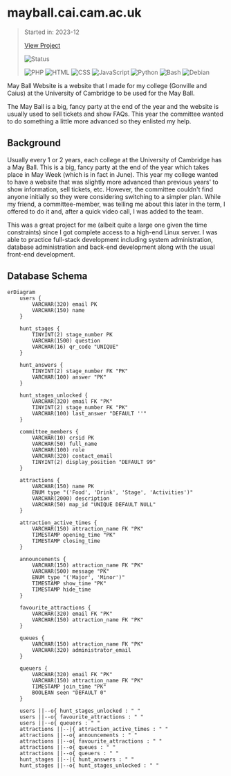 # mayball.cai.cam.ac.uk

> Started in: 2023-12
>
> [View Project](https://caiusball.com)
>
> ![Status](https://img.shields.io/website?url=https%3A//caiusball.com&label=Status&up_message=Online&down_message=Offline)
>
> ![PHP](https://img.shields.io/badge/PHP-777BB4?logo=PHP&logoColor=FFFFFF)
> ![HTML](https://img.shields.io/badge/HTML-E34F26?logo=html5&logoColor=FFFFFF)
> ![CSS](https://img.shields.io/badge/CSS-663399?logo=css&logoColor=FFFFFF)
> ![JavaScript](https://img.shields.io/badge/JavaScript-F7DF1E?logo=javascript&logoColor=000000)
> ![Python](https://img.shields.io/badge/Python-3776AB?logo=Python&logoColor=FFDE57)
> ![Bash](https://img.shields.io/badge/Bash-4EAA25?logo=GNU%20Bash&logoColor=FFFFFF)
> ![Debian](https://img.shields.io/badge/Debian-A81D33?logo=Debian&logoColor=FFFFFF)

May Ball Website is a website that I made for my college (Gonville and Caius) at the University of Cambridge to be used for the May Ball.

The May Ball is a big, fancy party at the end of the year and the website is usually used to sell tickets and show FAQs. This year the committee wanted to do something a little more advanced so they enlisted my help.


## Background

Usually every 1 or 2 years, each college at the University of Cambridge has a May Ball. This is a big, fancy party at the end of the year which takes place in May Week (which is in fact in June). This year my college wanted to have a website that was slightly more advanced than previous years' to show information, sell tickets, etc. However, the committee couldn't find anyone initially so they were considering switching to a simpler plan. While my friend, a committee-member, was telling me about this later in the term, I offered to do it and, after a quick video call, I was added to the team.

This was a great project for me (albeit quite a large one given the time constraints) since I got complete access to a high-end Linux server. I was able to practice full-stack development including system administration, database administration and back-end development along with the usual front-end development.


## Database Schema

```mermaid
erDiagram
    users {
        VARCHAR(320) email PK
        VARCHAR(150) name
    }
    
    hunt_stages {
        TINYINT(2) stage_number PK
        VARCHAR(1500) question
        VARCHAR(16) qr_code "UNIQUE"
    }
    
    hunt_answers {
        TINYINT(2) stage_number FK "PK"
        VARCHAR(100) answer "PK"
    }
    
    hunt_stages_unlocked {
        VARCHAR(320) email FK "PK"
        TINYINT(2) stage_number FK "PK"
        VARCHAR(100) last_answer "DEFAULT ''"
    }
    
    committee_members {
        VARCHAR(10) crsid PK
        VARCHAR(50) full_name
        VARCHAR(100) role
        VARCHAR(320) contact_email
        TINYINT(2) display_position "DEFAULT 99"
    }
    
    attractions {
        VARCHAR(150) name PK
        ENUM type "('Food', 'Drink', 'Stage', 'Activities')"
        VARCHAR(2000) description
        VARCHAR(50) map_id "UNIQUE DEFAULT NULL"
    }
    
    attraction_active_times {
        VARCHAR(150) attraction_name FK "PK"
        TIMESTAMP opening_time "PK"
        TIMESTAMP closing_time
    }
    
    announcements {
        VARCHAR(150) attraction_name FK "PK"
        VARCHAR(500) message "PK"
        ENUM type "('Major', 'Minor')"
        TIMESTAMP show_time "PK"
        TIMESTAMP hide_time
    }
    
    favourite_attractions {
        VARCHAR(320) email FK "PK"
        VARCHAR(150) attraction_name FK "PK"
    }
    
    queues {
        VARCHAR(150) attraction_name FK "PK"
        VARCHAR(320) administrator_email
    }
    
    queuers {
        VARCHAR(320) email FK "PK"
        VARCHAR(150) attraction_name FK "PK"
        TIMESTAMP join_time "PK"
        BOOLEAN seen "DEFAULT 0"
    }
    
    users ||--o{ hunt_stages_unlocked : " "
    users ||--o{ favourite_attractions : " "
    users ||--o{ queuers : " "
    attractions ||--|{ attraction_active_times : " "
    attractions ||--o{ announcements : " "
    attractions ||--o{ favourite_attractions : " "
    attractions ||--o{ queues : " "
    attractions ||--o{ queuers : " "
    hunt_stages ||--|{ hunt_answers : " "
    hunt_stages ||--o{ hunt_stages_unlocked : " "
```
